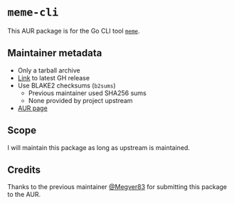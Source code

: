 # `meme-cli`

This AUR package is for the Go CLI tool
[`meme`](https://github.com/nomad-software/meme).

## Maintainer metadata
* Only a tarball archive
* [Link](https://github.com/nomad-software/meme/releases) to latest GH release
* Use BLAKE2 checksums (`b2sums`)
    * Previous maintainer used SHA256 sums
    * None provided by project upstream
* [AUR page]([package](https://aur.archlinux.org/packages/meme-cli))

## Scope
I will maintain this package as long as upstream is maintained.

## Credits
Thanks to the previous maintainer [@Megver83](https://github.com/Megver83) for
submitting this package to the AUR.
